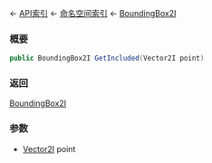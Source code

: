 ← [API索引](Api-Index) ← [命名空间索引](Namespace-Index) ← [BoundingBox2I](VRageMath.BoundingBox2I)

### 概要

```csharp
public BoundingBox2I GetIncluded(Vector2I point)
```

### 返回

[BoundingBox2I](VRageMath.BoundingBox2I)

### 参数

* [Vector2I](VRageMath.Vector2I) point
